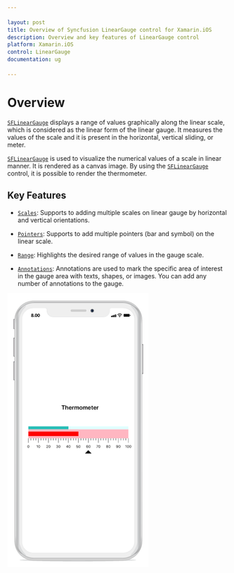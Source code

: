```yaml
---

layout: post
title: Overview of Syncfusion LinearGauge control for Xamarin.iOS
description: Overview and key features of LinearGauge control
platform: Xamarin.iOS
control: LinearGauge
documentation: ug

---
```


# Overview

[`SFLinearGauge`](https://help.syncfusion.com/cr/xamarin-ios/Syncfusion.SfGauge.iOS.SFLinearGauge.html) displays a range of values graphically along the linear scale, which is considered as the linear form of the linear gauge. It measures the values of the scale and it is present in the horizontal, vertical sliding, or meter. 

[`SFLinearGauge`](https://help.syncfusion.com/cr/xamarin-ios/Syncfusion.SfGauge.iOS.SFLinearGauge.html) is used to visualize the numerical values of a scale in linear manner. It is rendered as a canvas image. By using the [`SFLinearGauge`](https://help.syncfusion.com/cr/xamarin-ios/Syncfusion.SfGauge.iOS.SFLinearGauge.html) control, it is possible to render the thermometer.


## Key Features

* [`Scales`](https://help.syncfusion.com/cr/xamarin-ios/Syncfusion.SfGauge.iOS.SFLinearGauge.html#Syncfusion_SfGauge_iOS_SFLinearGauge_Scales): Supports to adding multiple scales on linear gauge by horizontal and vertical orientations.

* [`Pointers`](https://help.syncfusion.com/cr/xamarin-ios/Syncfusion.SfGauge.iOS.SFLinearScale.html#Syncfusion_SfGauge_iOS_SFLinearScale_Pointers): Supports to add multiple pointers (bar and symbol) on the linear scale.

* [`Range`](https://help.syncfusion.com/cr/xamarin-ios/Syncfusion.SfGauge.iOS.SFLinearScale.html#Syncfusion_SfGauge_iOS_SFLinearScale_Ranges): Highlights the desired range of values in the gauge scale.

* [`Annotations`](https://help.syncfusion.com/cr/xamarin-ios/Syncfusion.SfGauge.iOS.SFLinearGauge.html#Syncfusion_SfGauge_iOS_SFLinearGauge_Annotations): Annotations are used to mark the specific area of interest in the gauge area with texts, shapes, or images. You can add any number of annotations to the gauge.

![](overview_images/overview.png)






